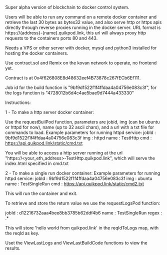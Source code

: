 Super alpha version of blockchain to docker control system.

Users will be able to run any command on a remote docker container and retrieve the last 30 bytes as bytes32 value, and also serve http or https apis directly through reverse proxies running in the docker server. URL format is https://{address}-{name}.quikpod.link, this url will always proxy http requests to the containers ports 80 and 443.

Needs a VPS or other server with docker, mysql and python3 installed for hosting the docker containers.

Use contract.sol and Remix on the kovan network to operate, no frontend yet.

Contract is at 0x4f626808E8d48632eef4B73878c267fECb6Ef111.

Job id for the build function is "9bf9d1522f1f4ffdaa4a04756e083c3f", for the logs function is "4728012b6d4c4ae5bae9d7444a433330"

Instructions:

1 - To make a http server docker container:

Use the requestBuilPod function, parameters are jobid, img (can be ubuntu or httpd for now), name (up to 32 ascii chars), and a url with a txt file for commands to load.
Example parameters for running httpd service:
jobId : 9bf9d1522f1f4ffdaa4a04756e083c3f
img : httpd
name : TestHttp
cmd : https://api.quikpod.link/static/cmd.txt

You will be able to access a http server running at the url "https://<your_eth_address>-TestHttp.quikpod.link", which will serve the index.html specified in cmd.txt

2 - To make a single run docker container:
Example parameters for running httpd service:
jobId : 9bf9d1522f1f4ffdaa4a04756e083c3f
img : ubuntu
name : TestSingleRun
cmd : https://api.quikpod.link/static/cmd2.txt

This will run the container and exit.

To retrieve and store the return value we use the requestLogsPod function:

jobId : d12216732aaa4bee8bb3785b62ddf4b6
name : TestSingleRun
regex : .*

This will store 'hello world from quikpod.link' in the reqIdToLogs map, with the reqId as key.

Uset the ViewLastLogs and ViewLastBuildCode functions to view the results.



